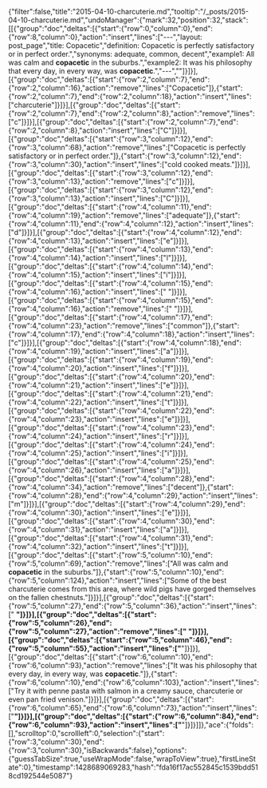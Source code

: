 {"filter":false,"title":"2015-04-10-charcuterie.md","tooltip":"/_posts/2015-04-10-charcuterie.md","undoManager":{"mark":32,"position":32,"stack":[[{"group":"doc","deltas":[{"start":{"row":0,"column":0},"end":{"row":8,"column":0},"action":"insert","lines":["---","layout: post_page","title: Copacetic","definition: Copacetic is perfectly satisfactory or in perfect order.","synonyms:  adequate, common, decent","example1: All was calm and <strong>copacetic</strong> in the suburbs.","example2: It was his philosophy that every day, in every way, was <strong>copacetic</strong>.","---",""]}]}],[{"group":"doc","deltas":[{"start":{"row":2,"column":7},"end":{"row":2,"column":16},"action":"remove","lines":["Copacetic"]},{"start":{"row":2,"column":7},"end":{"row":2,"column":18},"action":"insert","lines":["charcuterie"]}]}],[{"group":"doc","deltas":[{"start":{"row":2,"column":7},"end":{"row":2,"column":8},"action":"remove","lines":["c"]}]}],[{"group":"doc","deltas":[{"start":{"row":2,"column":7},"end":{"row":2,"column":8},"action":"insert","lines":["C"]}]}],[{"group":"doc","deltas":[{"start":{"row":3,"column":12},"end":{"row":3,"column":68},"action":"remove","lines":["Copacetic is perfectly satisfactory or in perfect order."]},{"start":{"row":3,"column":12},"end":{"row":3,"column":30},"action":"insert","lines":["cold cooked meats."]}]}],[{"group":"doc","deltas":[{"start":{"row":3,"column":12},"end":{"row":3,"column":13},"action":"remove","lines":["c"]}]}],[{"group":"doc","deltas":[{"start":{"row":3,"column":12},"end":{"row":3,"column":13},"action":"insert","lines":["C"]}]}],[{"group":"doc","deltas":[{"start":{"row":4,"column":11},"end":{"row":4,"column":19},"action":"remove","lines":["adequate"]},{"start":{"row":4,"column":11},"end":{"row":4,"column":12},"action":"insert","lines":["d"]}]}],[{"group":"doc","deltas":[{"start":{"row":4,"column":12},"end":{"row":4,"column":13},"action":"insert","lines":["e"]}]}],[{"group":"doc","deltas":[{"start":{"row":4,"column":13},"end":{"row":4,"column":14},"action":"insert","lines":["l"]}]}],[{"group":"doc","deltas":[{"start":{"row":4,"column":14},"end":{"row":4,"column":15},"action":"insert","lines":["i"]}]}],[{"group":"doc","deltas":[{"start":{"row":4,"column":15},"end":{"row":4,"column":16},"action":"insert","lines":[" "]}]}],[{"group":"doc","deltas":[{"start":{"row":4,"column":15},"end":{"row":4,"column":16},"action":"remove","lines":[" "]}]}],[{"group":"doc","deltas":[{"start":{"row":4,"column":17},"end":{"row":4,"column":23},"action":"remove","lines":["common"]},{"start":{"row":4,"column":17},"end":{"row":4,"column":18},"action":"insert","lines":["c"]}]}],[{"group":"doc","deltas":[{"start":{"row":4,"column":18},"end":{"row":4,"column":19},"action":"insert","lines":["a"]}]}],[{"group":"doc","deltas":[{"start":{"row":4,"column":19},"end":{"row":4,"column":20},"action":"insert","lines":["f"]}]}],[{"group":"doc","deltas":[{"start":{"row":4,"column":20},"end":{"row":4,"column":21},"action":"insert","lines":["e"]}]}],[{"group":"doc","deltas":[{"start":{"row":4,"column":21},"end":{"row":4,"column":22},"action":"insert","lines":["t"]}]}],[{"group":"doc","deltas":[{"start":{"row":4,"column":22},"end":{"row":4,"column":23},"action":"insert","lines":["e"]}]}],[{"group":"doc","deltas":[{"start":{"row":4,"column":23},"end":{"row":4,"column":24},"action":"insert","lines":["r"]}]}],[{"group":"doc","deltas":[{"start":{"row":4,"column":24},"end":{"row":4,"column":25},"action":"insert","lines":["i"]}]}],[{"group":"doc","deltas":[{"start":{"row":4,"column":25},"end":{"row":4,"column":26},"action":"insert","lines":["a"]}]}],[{"group":"doc","deltas":[{"start":{"row":4,"column":28},"end":{"row":4,"column":34},"action":"remove","lines":["decent"]},{"start":{"row":4,"column":28},"end":{"row":4,"column":29},"action":"insert","lines":["m"]}]}],[{"group":"doc","deltas":[{"start":{"row":4,"column":29},"end":{"row":4,"column":30},"action":"insert","lines":["e"]}]}],[{"group":"doc","deltas":[{"start":{"row":4,"column":30},"end":{"row":4,"column":31},"action":"insert","lines":["a"]}]}],[{"group":"doc","deltas":[{"start":{"row":4,"column":31},"end":{"row":4,"column":32},"action":"insert","lines":["t"]}]}],[{"group":"doc","deltas":[{"start":{"row":5,"column":10},"end":{"row":5,"column":69},"action":"remove","lines":["All was calm and <strong>copacetic</strong> in the suburbs."]},{"start":{"row":5,"column":10},"end":{"row":5,"column":124},"action":"insert","lines":["Some of the best charcuterie comes from this area, where wild pigs have gorged themselves on the fallen chestnuts."]}]}],[{"group":"doc","deltas":[{"start":{"row":5,"column":27},"end":{"row":5,"column":36},"action":"insert","lines":[" <strong>"]}]}],[{"group":"doc","deltas":[{"start":{"row":5,"column":26},"end":{"row":5,"column":27},"action":"remove","lines":[" "]}]}],[{"group":"doc","deltas":[{"start":{"row":5,"column":46},"end":{"row":5,"column":55},"action":"insert","lines":["</strong>"]}]}],[{"group":"doc","deltas":[{"start":{"row":6,"column":10},"end":{"row":6,"column":93},"action":"remove","lines":["It was his philosophy that every day, in every way, was <strong>copacetic</strong>."]},{"start":{"row":6,"column":10},"end":{"row":6,"column":103},"action":"insert","lines":["Try it with penne pasta with salmon in a creamy sauce, charcuterie or even pan fried venison."]}]}],[{"group":"doc","deltas":[{"start":{"row":6,"column":65},"end":{"row":6,"column":73},"action":"insert","lines":["<strong>"]}]}],[{"group":"doc","deltas":[{"start":{"row":6,"column":84},"end":{"row":6,"column":93},"action":"insert","lines":["</strong>"]}]}]]},"ace":{"folds":[],"scrolltop":0,"scrollleft":0,"selection":{"start":{"row":3,"column":30},"end":{"row":3,"column":30},"isBackwards":false},"options":{"guessTabSize":true,"useWrapMode":false,"wrapToView":true},"firstLineState":0},"timestamp":1428689069283,"hash":"fda16f17ac552845c1539bdd518cd192544e5087"}
